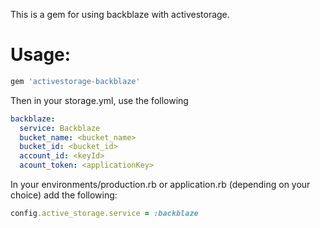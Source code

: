 This is a gem for using backblaze with activestorage.

# Usage:

```ruby
gem 'activestorage-backblaze'
```

Then in your storage.yml, use the following

```yaml
backblaze:
  service: Backblaze
  bucket_name: <bucket_name>
  bucket_id: <bucket_id>
  account_id: <keyId>
  acount_token: <applicationKey>
```

In your environments/production.rb or application.rb (depending on your choice) add the following:

```ruby
config.active_storage.service = :backblaze
```
